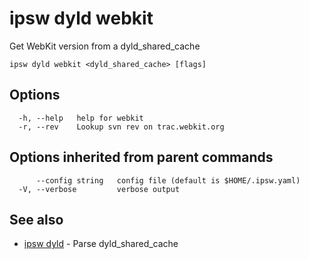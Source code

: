 # ipsw dyld webkit

Get WebKit version from a dyld_shared_cache

```
ipsw dyld webkit <dyld_shared_cache> [flags]
```

## Options

```
  -h, --help   help for webkit
  -r, --rev    Lookup svn rev on trac.webkit.org
```

## Options inherited from parent commands

```
      --config string   config file (default is $HOME/.ipsw.yaml)
  -V, --verbose         verbose output
```

## See also

* [ipsw dyld](/cmd/ipsw_dyld/)	 - Parse dyld_shared_cache

